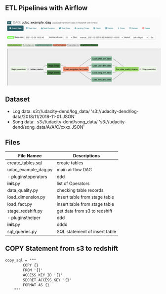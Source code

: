 ## ETL Pipelines with Airflow
![This is an image](https://github.com/viviankaun/Airflow/blob/main/project/img/GraphView01.png)

## Dataset 
- Log data:  s3://udacity-dend/log_data/ 
        's3://udacity-dend/log-data/2018/11/2018-11-01.JSON'
- Song data:  s3://udacity-dend/song_data/
       's3://udacity-dend/song_data/A/A/C/xxxx.JSON'

## Files 
| File Namee | Descriptions  | 
|----| ------------- |  
| create_tables.sql  | create tables   | 
| udac_example_dag.py  | main airflow DAG  |  
|- plugins\operators | ddd |  
| __init__.py  |  list of Operators     |  
| data_quality.py  | checking table records   |   
| load_dimension.py  | insert table from stage table |  
| load_fact.py  | insert table from stage table |   
| stage_redshift.py  | get data from s3 to redshift  |   
|- plugins\helper |ddd|  
| __init__.py  | dddd  |  
| sql_queries.py  |  SQL statement of insert table   |   

## COPY Statement from s3 to redshift
```
copy_sql = """
        COPY {}
        FROM '{}'
        ACCESS_KEY_ID '{}'
        SECRET_ACCESS_KEY '{}'
        FORMAT AS {} 
    """
```

 




